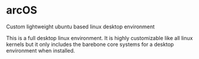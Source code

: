 # arcOS
Custom lightweight ubuntu based linux desktop environment


This is a full desktop linux environment. It is highly customizable like all linux kernels but it only includes the barebone core systems for a desktop environment when installed.
